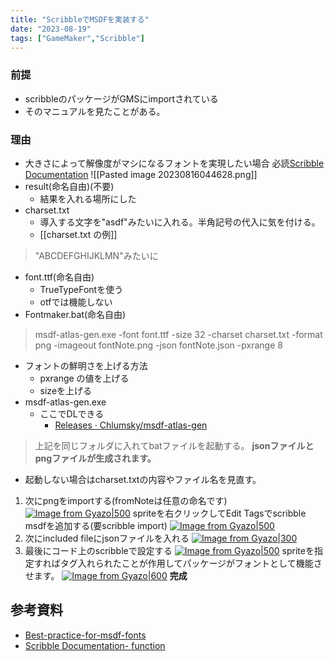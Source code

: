 ```yaml
---
title: "ScribbleでMSDFを実装する"
date: "2023-08-19"
tags: ["GameMaker","Scribble"]
---
```

### 前提
- scribbleのパッケージがGMSにimportされている
- そのマニュアルを見たことがある。
### 理由
- 大きさによって解像度がマシになるフォントを実現したい場合
必読[Scribble Documentation](https://www.jujuadams.com/Scribble/#/latest/msdf-fonts)
![[Pasted image 20230816044628.png]]
- result(命名自由)(不要)
	- 結果を入れる場所にした
- charset.txt
	- 導入する文字を"asdf"みたいに入れる。半角記号の代入に気を付ける。
	- [[charset.txt の例]]
>"ABCDEFGHIJKLMN"みたいに

- font.ttf(命名自由)
	- TrueTypeFontを使う 
	- otfでは機能しない
- Fontmaker.bat(命名自由)
> msdf-atlas-gen.exe -font font.ttf -size 32 -charset charset.txt -format png -imageout fontNote.png -json fontNote.json -pxrange 8
- フォントの鮮明さを上げる方法
	- pxrange の値を上げる
	- sizeを上げる
- msdf-atlas-gen.exe
	- ここでDLできる
		- [Releases · Chlumsky/msdf-atlas-gen](https://github.com/Chlumsky/msdf-atlas-gen/releases)

>上記を同じフォルダに入れてbatファイルを起動する。
>**jsonファイルとpngファイルが生成されます。**

- 起動しない場合はcharset.txtの内容やファイル名を見直す。

1. 次にpngをimportする(fromNoteは任意の命名です)
[![Image from Gyazo|500](https://i.gyazo.com/223f073b4d10116da7cb2c144303e754.png)](https://gyazo.com/223f073b4d10116da7cb2c144303e754)
spriteを右クリックしてEdit Tagsでscribble msdfを追加する(要scribble import)
[![Image from Gyazo|500](https://i.gyazo.com/373ad87b41e3af980f8f8ed1e189c944.png)](https://gyazo.com/373ad87b41e3af980f8f8ed1e189c944)
2. 次にincluded fileにjsonファイルを入れる
[![Image from Gyazo|300](https://i.gyazo.com/5808773f368bfdc84368894711fa2c82.png)](https://gyazo.com/5808773f368bfdc84368894711fa2c82)
3. 最後にコード上のscribbleで設定する
[![Image from Gyazo|500](https://i.gyazo.com/05286962e49bb01551c7ebac1b71e4b4.png)](https://gyazo.com/05286962e49bb01551c7ebac1b71e4b4)
spriteを指定すればタグ入れられたことが作用してパッケージがフォントとして機能させます。
[![Image from Gyazo|600](https://i.gyazo.com/bd5834903e895bde034448df16b10696.png)](https://gyazo.com/bd5834903e895bde034448df16b10696)
**完成**
## 参考資料
- [Best-practice-for-msdf-fonts](https://www.jujuadams.com/Scribble/#/latest/msdf-fonts?id=best-practice-for-msdf-fonts)
- [Scribble Documentation- function](https://www.jujuadams.com/Scribble/#/latest/scribble-methods?id=msdf)
